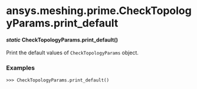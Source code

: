 # ansys.meshing.prime.CheckTopologyParams.print_default



#### *static* CheckTopologyParams.print_default()

Print the default values of `CheckTopologyParams` object.

### Examples

```pycon
>>> CheckTopologyParams.print_default()
```

<!-- !! processed by numpydoc !! -->
